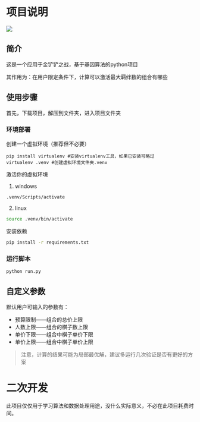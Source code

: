 # 项目说明

<img src="https://cdn.jsdelivr.net/gh/Biubush/jcc_combination_selector@latest/static/pics/preview.png">

## 简介

这是一个应用于金铲铲之战，基于基因算法的python项目

其作用为：在用户限定条件下，计算可以激活最大羁绊数的组合有哪些

## 使用步骤

首先，下载项目，解压到文件夹，进入项目文件夹

### 环境部署

创建一个虚拟环境（推荐但不必要）

```shell
pip install virtualenv #安装virtualenv工具，如果已安装可略过
virtualenv .venv #创建虚拟环境文件夹.venv
```

激活你的虚拟环境

1. windows
```shell
.venv/Scripts/activate
```

2. linux

```bash
source .venv/bin/activate
```

安装依赖

```bash
pip install -r requirements.txt
```

### 运行脚本

```bash
python run.py
```

## 自定义参数

默认用户可输入的参数有：

- 预算限制——组合的总价上限
- 人数上限——组合的棋子数上限
- 单价下限——组合中棋子单价下限
- 单价上限——组合中棋子单价上限

> 注意，计算的结果可能为局部最优解，建议多运行几次验证是否有更好的方案

# 二次开发

此项目仅仅用于学习算法和数据处理用途，没什么实际意义，不必在此项目耗费时间。